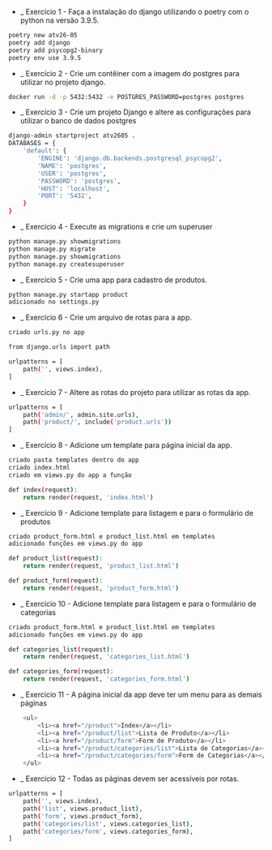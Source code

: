 - _  Exercício 1 - Faça a instalação do django utilizando o poetry com o python na versão 3.9.5.
```sh
poetry new atv26-05
poetry add django
poetry add psycopg2-binary
poetry env use 3.9.5
```

- _  Exercício 2 - Crie um contêiner com a imagem do postgres para utilizar no projeto django.
```sh
docker run -d -p 5432:5432 -e POSTGRES_PASSWORD=postgres postgres
```

- _  Exercício 3 - Crie um projeto Django e  altere as configurações para utilizar o banco de dados postgres
```sh
django-admin startproject atv2605 .
DATABASES = {
    'default': {
        'ENGINE': 'django.db.backends.postgresql_psycopg2',
        'NAME': 'postgres',
        'USER': 'postgres',
        'PASSWORD': 'postgres',
        'HOST': 'localhost',
        'PORT': '5432',
    }
}
```

- _  Exercício 4 - Execute as migrations e crie um superuser
```sh
python manage.py showmigrations
python manage.py migrate
python manage.py showmigrations
python manage.py createsuperuser
```

- _  Exercício 5 - Crie uma app para cadastro de produtos.
```sh
python manage.py startapp product
adicionado no settings.py
```

- _  Exercício 6 - Crie um arquivo de rotas para a app.
```sh
criado urls.py no app

from django.urls import path

urlpatterns = [
    path('', views.index),
]
```

- _  Exercício 7 - Altere as rotas do projeto para utilizar as rotas da app.
```sh
urlpatterns = [
    path('admin/', admin.site.urls),
    path('product/', include('product.urls'))
]
```

- _  Exercício 8 - Adicione um template para página inicial da app.
```sh
criado pasta templates dentro do app
criado index.html
criado em views.py do app a função

def index(request):
    return render(request, 'index.html')
```

- _  Exercício 9 - Adicione template para listagem e para o formulário de produtos
```sh
criado product_form.html e product_list.html em templates
adicionado funções em views.py do app

def product_list(request):
    return render(request, 'product_list.html')

def product_form(request):
    return render(request, 'product_form.html')
```

- _  Exercício 10 - Adicione template para listagem e para o formulário de categorias
```sh
criado product_form.html e product_list.html em templates
adicionado funções em views.py do app

def categories_list(request):
    return render(request, 'categories_list.html')

def categories_form(request):
    return render(request, 'categories_form.html')
```

- _  Exercício 11 - A página inicial da app deve ter um menu para as demais páginas
```sh
    <ul>
        <li><a href="/product">Index</a></li>
        <li><a href="/product/list">Lista de Produto</a></li>
        <li><a href="/product/form">Form de Produto</a></li>
        <li><a href="/product/categories/list">Lista de Categorias</a></li>
        <li><a href="/product/categories/form">Form de Categorias</a></li>
    </ul>
```

- _  Exercício 12 - Todas as páginas devem ser acessíveis por rotas.
```sh
urlpatterns = [
    path('', views.index),
    path('list', views.product_list),
    path('form', views.product_form),
    path('categories/list', views.categories_list),
    path('categories/form', views.categories_form),
]
```
